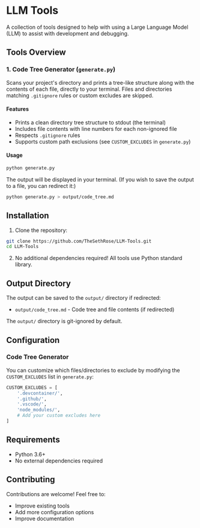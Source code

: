 # LLM Tools

A collection of tools designed to help with using a Large Language Model (LLM) to assist with development and debugging.

## Tools Overview

### 1. Code Tree Generator (`generate.py`)
Scans your project's directory and prints a tree-like structure along with the contents of each file, directly to your terminal. Files and directories matching `.gitignore` rules or custom excludes are skipped.

#### Features
- Prints a clean directory tree structure to stdout (the terminal)
- Includes file contents with line numbers for each non-ignored file
- Respects `.gitignore` rules
- Supports custom path exclusions (see `CUSTOM_EXCLUDES` in `generate.py`)

#### Usage
```bash
python generate.py
```

The output will be displayed in your terminal. (If you wish to save the output to a file, you can redirect it:)

```bash
python generate.py > output/code_tree.md
```

## Installation

1. Clone the repository:
```bash
git clone https://github.com/TheSethRose/LLM-Tools.git
cd LLM-Tools
```

2. No additional dependencies required! All tools use Python standard library.

## Output Directory

The output can be saved to the `output/` directory if redirected:
- `output/code_tree.md` - Code tree and file contents (if redirected)

The `output/` directory is git-ignored by default.

## Configuration

### Code Tree Generator
You can customize which files/directories to exclude by modifying the `CUSTOM_EXCLUDES` list in `generate.py`:

```python
CUSTOM_EXCLUDES = [
    '.devcontainer/',
    '.github/',
    '.vscode/',
    'node_modules/',
    # Add your custom excludes here
]
```

## Requirements
- Python 3.6+
- No external dependencies required

## Contributing
Contributions are welcome! Feel free to:
- Improve existing tools
- Add more configuration options
- Improve documentation
